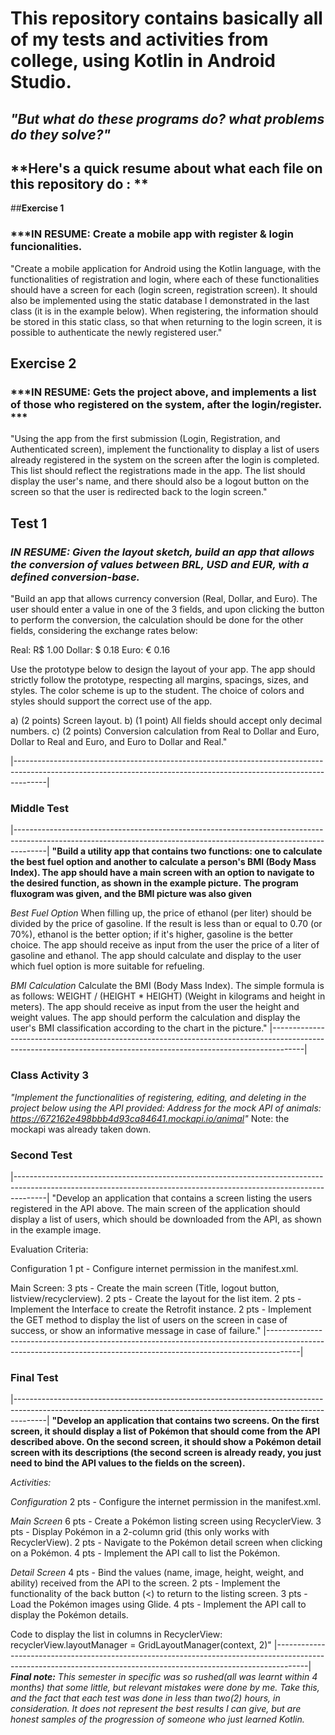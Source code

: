 # **This repository contains basically all of my tests and activities from college, using Kotlin in Android Studio.**
## ***"But what do these programs do? what problems do they solve?"***
## **Here's a quick resume about what each file on this repository do : ** 

##**Exercise 1**
### ***IN RESUME: Create a mobile app with register & login funcionalities.

"Create a mobile application for Android using the Kotlin language, with the functionalities of registration and login,
 where each of these functionalities should have a screen for each (login screen, registration screen). 
It should also be implemented using the static database I demonstrated in the last class (it is in the example below).
When registering, the information should be stored in this static class, so that when returning to the login screen, it is possible to authenticate the newly registered user."

## **Exercise 2**
### ***IN RESUME: Gets the project above, and implements a list of those who registered on the system, after the login/register. ***

"Using the app from the first submission (Login, Registration, and Authenticated screen), implement the functionality to display a list of users already registered in the system on the screen after the login is completed.
This list should reflect the registrations made in the app.
The list should display the user's name, and there should also be a logout button on the screen so that the user is redirected back to the login screen."

## **Test 1**
### ***IN RESUME: Given the layout sketch, build an app that allows the conversion of values between BRL, USD and EUR, with a defined conversion-base.***

"Build an app that allows currency conversion (Real, Dollar, and Euro).
The user should enter a value in one of the 3 fields, and upon clicking the button to perform the conversion, the calculation should be done for the other fields, considering the exchange rates below:

Real: R$ 1.00
Dollar: $ 0.18
Euro: € 0.16

Use the prototype below to design the layout of your app.
The app should strictly follow the prototype, respecting all margins, spacings, sizes, and styles.
The color scheme is up to the student.
The choice of colors and styles should support the correct use of the app.

a) (2 points) Screen layout.
b) (1 point) All fields should accept only decimal numbers.
c) (2 points) Conversion calculation from Real to Dollar and Euro, Dollar to Real and Euro, and Euro to Dollar and Real."

|--------------------------------------------------------------------------------------------------------------------------------------------------------------------|
### **Middle Test**
|--------------------------------------------------------------------------------------------------------------------------------------------------------------------|
**"Build a utility app that contains two functions: one to calculate the best fuel option and another to calculate a person's BMI (Body Mass Index).
The app should have a main screen with an option to navigate to the desired function, as shown in the example picture.**
**The program fluxogram was given, and the BMI picture was also given**

*Best Fuel Option*
When filling up, the price of ethanol (per liter) should be divided by the price of gasoline.
If the result is less than or equal to 0.70 (or 70%), ethanol is the better option; if it's higher, gasoline is the better choice.
The app should receive as input from the user the price of a liter of gasoline and ethanol.
The app should calculate and display to the user which fuel option is more suitable for refueling.

*BMI Calculation*
Calculate the BMI (Body Mass Index).
The simple formula is as follows: WEIGHT / (HEIGHT * HEIGHT) (Weight in kilograms and height in meters).
The app should receive as input from the user the height and weight values.
The app should perform the calculation and display the user's BMI classification according to the chart in the picture."
|--------------------------------------------------------------------------------------------------------------------------------------------------------------------|

### **Class Activity 3**
*"Implement the functionalities of registering, editing, and deleting in the project below using the API provided:
Address for the mock API of animals:
https://672162e498bbb4d93ca84641.mockapi.io/animal"*
Note: the mockapi was already taken down.

### **Second Test**
|--------------------------------------------------------------------------------------------------------------------------------------------------------------------|
"Develop an application that contains a screen listing the users registered in the API above.
The main screen of the application should display a list of users, which should be downloaded from the API, as shown in the example image.

Evaluation Criteria:

Configuration
1 pt - Configure internet permission in the manifest.xml.
<uses-permission android:name="android.permission.INTERNET" />

Main Screen:
3 pts - Create the main screen (Title, logout button, listview/recyclerview).
2 pts - Create the layout for the list item.
2 pts - Implement the Interface to create the Retrofit instance.
2 pts - Implement the GET method to display the list of users on the screen in case of success, or show an informative message in case of failure."
|--------------------------------------------------------------------------------------------------------------------------------------------------------------------|
### **Final Test**
|--------------------------------------------------------------------------------------------------------------------------------------------------------------------|
**"Develop an application that contains two screens. On the first screen, it should display a list of Pokémon that should come from the API described above. 
On the second screen, it should show a Pokémon detail screen with its descriptions (the second screen is already ready, you just need to bind the API values to the fields on the screen).**

*Activities:*

*Configuration*
2 pts - Configure the internet permission in the manifest.xml.
<uses-permission android:name="android.permission.INTERNET" />

*Main Screen*
6 pts - Create a Pokémon listing screen using RecyclerView.
3 pts - Display Pokémon in a 2-column grid (this only works with RecyclerView).
2 pts - Navigate to the Pokémon detail screen when clicking on a Pokémon.
4 pts - Implement the API call to list the Pokémon.

*Detail Screen*
4 pts - Bind the values (name, image, height, weight, and ability) received from the API to the screen.
2 pts - Implement the functionality of the back button (<) to return to the listing screen.
3 pts - Load the Pokémon images using Glide.
4 pts - Implement the API call to display the Pokémon details.

Code to display the list in columns in RecyclerView:
recyclerView.layoutManager = GridLayoutManager(context, 2)"
|--------------------------------------------------------------------------------------------------------------------------------------------------------------------|
***Final note:***
*This semester in specific was so rushed(all was learnt within 4 months) that some little, but relevant mistakes were done by me.
Take this, and the fact that each test was done in less than two(2) hours, in consideration.
It does not represent the best results I can give, but are honest samples of the progression of someone who just learned Kotlin.*
